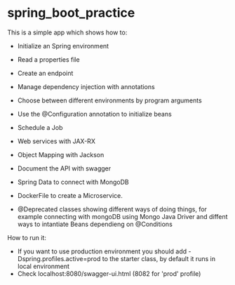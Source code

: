# spring_boot_practice

This is a simple app which shows how to:

* Initialize an Spring environment
* Read a properties file
* Create an endpoint
* Manage dependency injection with annotations
* Choose between different environments by program arguments
* Use the @Configuration annotation to initialize beans
* Schedule a Job
* Web services with JAX-RX
* Object Mapping with Jackson
* Document the API with swagger
* Spring Data to connect with MongoDB 
* DockerFile to create a Microservice.

* @Deprecated classes showing different ways of doing things, for example connecting with mongoDB using Mongo Java Driver and diffent ways to intantiate Beans dependieng on @Conditions

How to run it:

* If you want to use production environment you should add -Dspring.profiles.active=prod to the starter class, by default it runs in local environment
* Check localhost:8080/swagger-ui.html (8082 for 'prod' profile)
